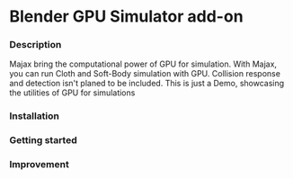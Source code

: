 # Blender GPU Simulator add-on

### Description
Majax bring the computational power of GPU for simulation. With Majax, you can run Cloth and Soft-Body simulation with GPU.
Collision response and detection isn't planed to be included. This is just a Demo, showcasing the utilities of GPU for simulations

### Installation


### Getting started

### Improvement